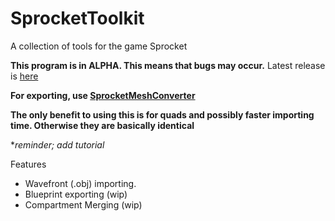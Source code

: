 # SprocketToolkit
A collection of tools for the game Sprocket

**This program is in ALPHA. This means that bugs may occur.**
Latest release is [here](https://github.com/ArgoreOfficial/SprocketToolkit/releases/latest)

**For exporting, use [SprocketMeshConverter](https://github.com/ArgoreOfficial/SprocketMeshConverter)**

**The only benefit to using this is for quads and possibly faster importing time. Otherwise they are basically identical**

**reminder; add tutorial*

Features
* Wavefront (.obj) importing.
* Blueprint exporting (wip)
* Compartment Merging (wip)
